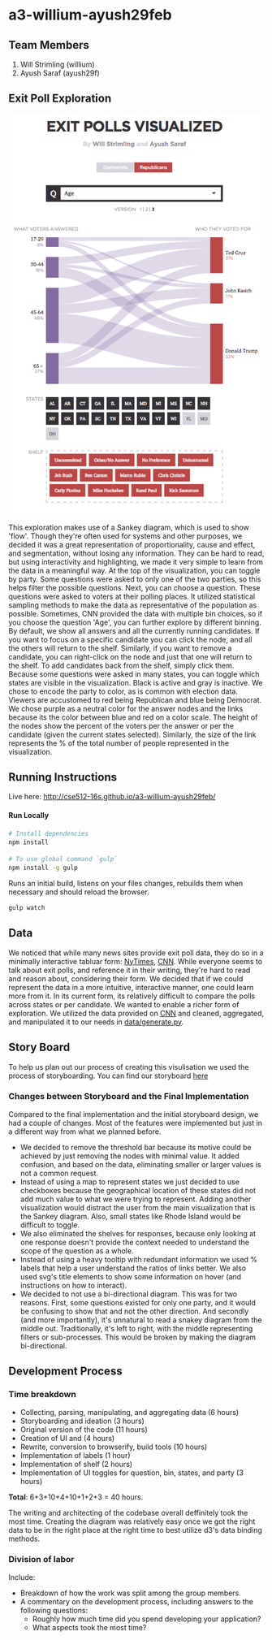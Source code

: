 # a3-willium-ayush29feb

## Team Members

1. Will Strimling (willium)
2. Ayush Saraf (ayush29f)

## Exit Poll Exploration

![Screenshot](/storyboard/screenshot.png)

This exploration makes use of a Sankey diagram, which is used to show 'flow'. Though they're often used for systems and other purposes, we decided it was a great representation of proportionality, cause and effect, and segmentation, without losing any information.
They can be hard to read, but using interactivity and highlighting, we made it very simple to learn from the data in a meaningful way. At the top of the visualization, you can toggle by party. Some questions were asked to only one of the two parties, so this helps filter the possible questions.
Next, you can choose a question. These questions were asked to voters at their polling places. It utilized statistical sampling methods to make the data as representative of the population as possible.
Sometimes, CNN provided the data with multiple bin choices, so if you choose the question 'Age', you can further explore by different binning. By default, we show all answers and all the currently running candidates.
If you want to focus on a specific candidate you can click the node, and all the others will return to the shelf. Similarly, if you want to remove a candidate, you can right-click on the node and just that one will return to the shelf.
To add candidates back from the shelf, simply click them. Because some questions were asked in many states, you can toggle which states are visible in the visualization. Black is active and gray is inactive. We chose to encode the party to color, as is common with
election data. Viewers are accustomed to red being Republican and blue being Democrat. We chose purple as a neutral color for the answer nodes and the links because its the color between blue and red on a color scale. The height of the nodes
show the percent of the voters per the answer or per the candidate (given the current states selected). Similarly, the size of the link represents the % of the total number of people represented in the visualization.

## Running Instructions

Live here: http://cse512-16s.github.io/a3-willium-ayush29feb/

#### Run Locally

```bash
# Install dependencies
npm install

# To use global command `gulp`
npm install -g gulp
```

Runs an initial build, listens on your files changes, rebuilds them when necessary
and should reload the browser.

```bash
gulp watch
```
## Data

We noticed that while many news sites provide exit poll data, they do so in a minimally interactive tabluar form: [NyTimes](http://www.nytimes.com/interactive/2016/02/09/us/elections/new-hampshire-democrat-poll.html?_r=0), [CNN](http://www.cnn.com/election/primaries/polls). 
While everyone seems to talk about exit polls, and reference it in their writing, they're hard to read and reason about, considering their form. We decided that if we could represent the data in a more intuitive, interactive manner, one could learn more from it. 
In its current form, its relatively difficult to compare the polls across states or per candidate. We wanted to enable a richer form of exploration. We utilized the data provided on [CNN](http://www.cnn.com/election/primaries/polls) and cleaned, aggregated, and manipulated it to our needs in [data/generate.py](data/generate.py).


## Story Board

To help us plan out our process of creating this visulisation we used the process of storyboarding. You can find our storyboard [here](/storyboard/storyboard.md)

### Changes between Storyboard and the Final Implementation

Compared to the final implementation and the initial storyboard design, we had a couple of changes. Most of the features were implemented but just in a different way from what we planned before.
- We decided to remove the threshold bar because its motive could be achieved by just removing the nodes with minimal value. It added confusion, and based on the data, eliminating smaller or larger values is not a common request.
- Instead of using a map to represent states we just decided to use checkboxes because the geographical location of these states did not add much value to what we were trying to represent. Adding another visualization would distract the user from the main visualization that is the Sankey diagram. Also, small states like Rhode Island would be difficult to toggle. 
- We also eliminated the shelves for responses, because only looking at one response doesn't provide the context needed to understand the scope of the question as a whole.
- Instead of using a heavy tooltip with redundant information we used % labels that help a user understand the ratios of links better. We also used svg's title elements to show some information on hover (and instructions on how to interact).
- We decided to not use a bi-directional diagram. This was for two reasons. First, some questions existed for only one party, and it would be confusing to show that and not the other direction. 
And secondly (and more importantly), it's unnatural to read a snakey diagram from the middle out. Traditionally, it's left to right, with the middle representing filters or sub-processes.
This would be broken by making the diagram bi-directional.

## Development Process

### Time breakdown
- Collecting, parsing, manipulating, and aggregating data (6 hours)
- Storyboarding and ideation (3 hours)
- Original version of the code (11 hours)
- Creation of UI and (4 hours)
- Rewrite, conversion to browserify, build tools (10 hours)
- Implementation of labels (1 hour)
- Implementation of shelf (2 hours)
- Implementation of UI toggles for question, bin, states, and party (3 hours)

**Total**: 6+3+10+4+10+1+2+3 = 40 hours.

The writing and architecting of the codebase overall deffinitely took the most time. Creating the diagram was relatively easy once we got the right data to be in the right place at the right time to best utilize d3's data binding methods.

### Division of labor

Include:
- Breakdown of how the work was split among the group members.
- A commentary on the development process, including answers to the following questions:
  - Roughly how much time did you spend developing your application?
  - What aspects took the most time?
